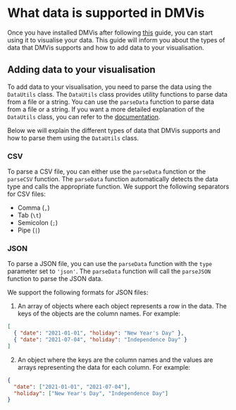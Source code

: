 # What data is supported in DMVis

Once you have installed DMVis after following [this](INSTALLING.md) guide, you can start using it to visualise your data. This guide will inform you about the types of data that DMVis supports and how to add data to your visualisation.

## Adding data to your visualisation

To add data to your visualisation, you need to parse the data using the `DataUtils` class. The `DataUtils` class provides utility functions to parse data from a file or a string. You can use the `parseData` function to parse data from a file or a string. If you want a more detailed explanation of the `DataUtils` class, you can refer to the [documentation](utils/dataUtils.md).

Below we will explain the different types of data that DMVis supports and how to parse them using the `DataUtils` class.

### CSV

To parse a CSV file, you can either use the `parseData` function or the `parseCSV` function. The `parseData` function automatically detects the data type and calls the appropriate function. We support the following separators for CSV files:

- Comma (`,`)
- Tab (`\t`)
- Semicolon (`;`)
- Pipe (`|`)

### JSON

To parse a JSON file, you can use the `parseData` function with the `type` parameter set to `'json'`. The `parseData` function will call the `parseJSON` function to parse the JSON data.

We support the following formats for JSON files:

1. An array of objects where each object represents a row in the data. The keys of the objects are the column names. For example:

```json
[
  { "date": "2021-01-01", "holiday": "New Year's Day" },
  { "date": "2021-07-04", "holiday": "Independence Day" }
]
```

2. An object where the keys are the column names and the values are arrays representing the data for each column. For example:

```json
{
  "date": ["2021-01-01", "2021-07-04"],
  "holiday": ["New Year's Day", "Independence Day"]
}
```
